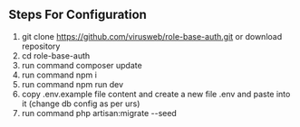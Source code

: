 Steps For Configuration
-------------------------------
1. git clone https://github.com/virusweb/role-base-auth.git or download repository
2. cd  role-base-auth
3. run command composer update
4. run command npm i
5. run command npm run dev
6. copy .env.example file content and create a new file .env and paste into it (change db config as per urs)
7. run command php artisan:migrate --seed
